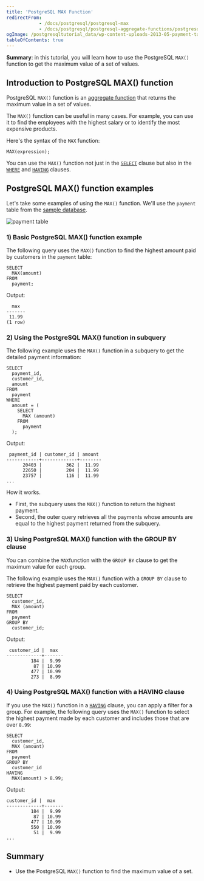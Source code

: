 ```yaml
---
title: 'PostgreSQL MAX Function'
redirectFrom:
            - /docs/postgresql/postgresql-max 
            - /docs/postgresql/postgresql-aggregate-functions/postgresql-max-function
ogImage: /postgresqltutorial_data/wp-content-uploads-2013-05-payment-table.png
tableOfContents: true
---
```


**Summary**: in this tutorial, you will learn how to use the PostgreSQL `MAX()` function to get the maximum value of a set of values.

## Introduction to PostgreSQL MAX() function

PostgreSQL `MAX()` function is an [aggregate function](/docs/postgresql/postgresql-aggregate-functions) that returns the maximum value in a set of values.

The `MAX()` function can be useful in many cases. For example, you can use it to find the employees with the highest salary or to identify the most expensive products.

Here's the syntax of the `MAX` function:

```
MAX(expression);
```

You can use the `MAX()` function not just in the [`SELECT`](/docs/postgresql/postgresql-select) clause but also in the [`WHERE`](/docs/postgresql/postgresql-tutorial/postgresql-where) and [`HAVING`](/docs/postgresql/postgresql-tutorial/postgresql-having) clauses.

## PostgreSQL MAX() function examples

Let's take some examples of using the `MAX()` function. We'll use the `payment` table from the [sample database](/docs/postgresql/postgresql-getting-started/postgresql-sample-database).

![payment table](/postgresqltutorial_data/wp-content-uploads-2013-05-payment-table.png)

### 1) Basic PostgreSQL MAX() function example

The following query uses the `MAX()` function to find the highest amount paid by customers in the `payment` table:

```
SELECT
  MAX(amount)
FROM
  payment;
```

Output:

```
  max
-------
 11.99
(1 row)
```

### 2) Using the PostgreSQL MAX() function in subquery

The following example uses the `MAX()` function in a subquery to get the detailed payment information:

```
SELECT
  payment_id,
  customer_id,
  amount
FROM
  payment
WHERE
  amount = (
    SELECT
      MAX (amount)
    FROM
      payment
  );
```

Output:

```
 payment_id | customer_id | amount
------------+-------------+--------
      20403 |         362 |  11.99
      22650 |         204 |  11.99
      23757 |         116 |  11.99
...
```

How it works.

- First, the subquery uses the `MAX()` function to return the highest payment.
- Second, the outer query retrieves all the payments whose amounts are equal to the highest payment returned from the subquery.

### 3) Using PostgreSQL MAX() function with the GROUP BY clause

You can combine the `MAX`function with the `GROUP BY` clause to get the maximum value for each group.

The following example uses the `MAX()` function with a `GROUP BY` clause to retrieve the highest payment paid by each customer.

```
SELECT
  customer_id,
  MAX (amount)
FROM
  payment
GROUP BY
  customer_id;
```

Output:

```
 customer_id |  max
-------------+-------
         184 |  9.99
          87 | 10.99
         477 | 10.99
         273 |  8.99
```

### 4) Using PostgreSQL MAX() function with a HAVING clause

If you use the `MAX()` function in a [`HAVING`](/docs/postgresql/postgresql-having) clause, you can apply a filter for a group. For example, the following query uses the `MAX()` function to select the highest payment made by each customer and includes those that are over `8.99`:

```
SELECT
  customer_id,
  MAX (amount)
FROM
  payment
GROUP BY
  customer_id
HAVING
  MAX(amount) > 8.99;
```

Output:

```
customer_id |  max
-------------+-------
         184 |  9.99
          87 | 10.99
         477 | 10.99
         550 | 10.99
          51 |  9.99
...
```

## Summary

- Use the PostgreSQL `MAX()` function to find the maximum value of a set.
